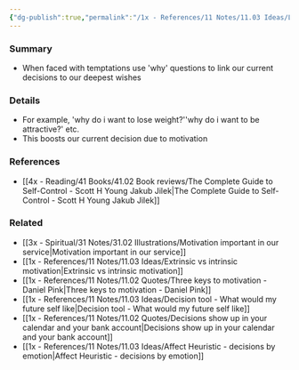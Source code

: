 ```yaml
---
{"dg-publish":true,"permalink":"/1x - References/11 Notes/11.03 Ideas/Link your decisions to your deepest wishes/","title":"Link your decisions to your deepest wishes","created":"2023-04-23T09:58:21.000+03:00","updated":"2024-02-14T20:18:28.149+03:00"}
---
```



### Summary
- When faced with temptations use 'why' questions to link our current decisions to our deepest wishes

### Details
- For example, 'why do i want to lose weight?''why do i want to be attractive?' etc.
- This boosts our current decision due to motivation

### References
- [[4x - Reading/41 Books/41.02 Book reviews/The Complete Guide to Self-Control - Scott H Young Jakub Jilek\|The Complete Guide to Self-Control - Scott H Young Jakub Jilek]]

### Related
- [[3x - Spiritual/31 Notes/31.02 Illustrations/Motivation important in our service\|Motivation important in our service]]
- [[1x - References/11 Notes/11.03 Ideas/Extrinsic vs intrinsic motivation\|Extrinsic vs intrinsic motivation]]
- [[1x - References/11 Notes/11.02 Quotes/Three keys to motivation - Daniel Pink\|Three keys to motivation - Daniel Pink]]
- [[1x - References/11 Notes/11.03 Ideas/Decision tool - What would my future self like\|Decision tool - What would my future self like]]
- [[1x - References/11 Notes/11.02 Quotes/Decisions show up in your calendar and your bank account\|Decisions show up in your calendar and your bank account]]
- [[1x - References/11 Notes/11.03 Ideas/Affect Heuristic - decisions by emotion\|Affect Heuristic - decisions by emotion]]